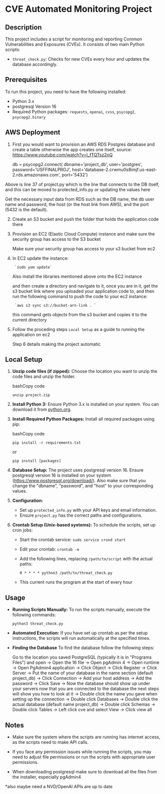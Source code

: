 CVE Automated Monitoring Project
======================

Description
-----------

This project includes a script for monitoring and reporting Common Vulnerabilities and Exposures (CVEs). It consists of two main Python scripts:

*   `threat_check.py`: Checks for new CVEs every hour and updates the database accordingly.

Prerequisites
-------------

To run this project, you need to have the following installed:

*   Python 3.x
*   postgresql Version 16
*   Required Python packages: `requests`, `openai`, `cvss`, `psycopg2`, `psycopg2.binary`


AWS Deployment
-----

1. First you would want to provision an AWS RDS Postgres database and create a table otherwise the app creates one itself, source: https://www.youtube.com/watch?v=I_fTQTsz2nQ

    db = psycopg2.connect( dbname='project_db', user='postgres', password='USFFINALPROJ', host='database-2.crwmu0s8imjf.us-east-2.rds.amazonaws.com', port='5432')

Above is line 37 of project.py which is the line that connects to the DB itself, and this can be moved to protected_info.py or updating the values here

Get the necessary input data from RDS such as the DB name, the db user name and password, the host (or the host link from AWS), and the port (5432 is the default).

2. Create an S3 bucket and push the folder that holds the application code there

3. Provision an EC2 (Elastic Cloud Compute) instance and make sure the security group has access to the S3 bucket

    Make sure your security group has access to your s3 bucket from ec2

4. In EC2 update the instance:

        `sudo yum update`

    Also install the libraries mentioned above onto the EC2 instance

    and then create a directory and navigate to it, once you are in it, get the s3 bucket link where you uploaded your application code to, and then run the following command to push the code to your ec2 instance:

        `aws s3 sync s3://bucket-arn-link . `

    this command gets objects from the s3 bucket and copies it to the current directory


5. Follow the proceding steps `Local Setup` as a guide to running the application on ec2

    Step 6 details making the project automatic



Local Setup
-----

1.  **Unzip code files (if zipped):** Choose the location you want to unzip the code files and unzip the folder.
    
    bashCopy code
    
    `unzip project.zip`
    
2.  **Install Python 3:** Ensure Python 3.x is installed on your system. You can download it from [python.org](https://www.python.org/downloads/).

3.  **Install Required Python Packages:** Install all required packages using pip:
    
    bashCopy code
    
    `pip install -r requirements.txt`

    or 

    `pip install [packages]`
    
4.  **Database Setup:** The project uses postgresql version 16. Ensure postgresql version 16 is installed on your system (https://www.postgresql.org/download/). Also make sure that you change the "dbname", "password", and "host" to your corresponding values.
    
5.  **Configuration:**
    
    *   Set up `protected_info.py` with your API keys and email information.
    *   Ensure `project.py` has the correct paths and configurations.
    

6.  **Crontab Setup (Unix-based systems):** To schedule the scripts, set up cron jobs:

    *   Start the crontab service: `sudo service crond start`
    *   Edit your crontab: `crontab -e`
    *   Add the following lines, replacing `/path/to/script` with the actual paths:
        
        `0 * * * * python3 /path/to/threat_check.py`

    *   This current runs the program at the start of every hour



Usage
-----

*   **Running Scripts Manually:** To run the scripts manually, execute the following commands:

    `python3 threat_check.py`
    
*   **Automated Execution:** If you have set up crontab as per the setup instructions, the scripts will run automatically at the specified times.


*   **Finding the Database** To find the database follow the following steps:

    Go to the location you saved PostgreSQL (typically it is in "Programs Files") and open
    -> Open the 16 file
    -> Open pgAdmin 4
    -> Open runtime
    -> Open PgAdmin4 application
    -> Click Object
    -> Click Register
    -> Click Server
    -> Put the name of your database in the name section (default project_db)
    -> Click Connection
    -> Add your host address
    -> Add the password
    -> Click Save
    -> Now the database should show up under your servers now that you are connected to the database the next steps will show you how to look at it
        -> Double click the name you gave when setting up the connection
        -> Double click Databases
        -> Double click the actual database (default name project_db)
        -> Double click Schemas
        -> Double click Tables
        -> Left click cve and select View
        -> Click view all
    

Notes
-----

*   Make sure the system where the scripts are running has internet access, as the scripts need to make API calls.
*   If you face any permission issues while running the scripts, you may need to adjust file permissions or run the scripts with appropriate user permissions.

*   When downloading postgresql make sure to download all the files from the installer, especially pgAdmin4

*also maybe need a NVD/OpenAI APIs are up to date


